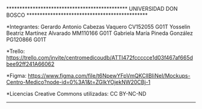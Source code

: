 ********************************************** UNIVERSIDAD DON BOSCO **********************************************

*Integrantes: 
	Gerardo Antonio Cabezas Vaquero      CV152055   G01T
	Yosselin Beatriz Martínez Alvarado   MM110166   G01T
	Gabriela María Pineda González       PG120866   G01T

*Trello: https://trello.com/invite/centromedicoudb/ATTI472fccccce1d03f467af665dbee92ff241A66062

*Figma: https://www.figma.com/file/t6NpewYFpVmQKClIBIiNeI/Mockups-Centro-Medico?node-id=0%3A1&t=ZGIkYOjekNW20CBj-1

*Licencias Creative Commons utilizadas: CC BY-NC-ND 

*******************************************************************************************************************
